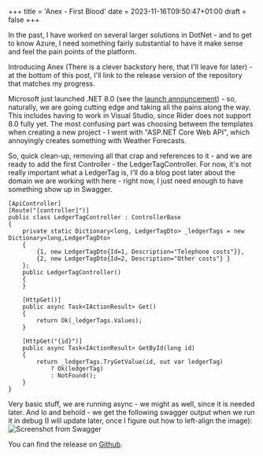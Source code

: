 +++
title = 'Anex - First Blood'
date = 2023-11-16T09:50:47+01:00
draft = false
+++

In the past, I have worked on several larger solutions in DotNet - and to get to know Azure, I need something fairly substantial to have it make sense and feel the pain points of the platform.

Introducing Anex (There is a clever backstory here, that I'll leave for later) - at the bottom of this post, I'll link to the release version of the repository that matches my progress.

Microsoft just launched .NET 8.0 (see the [launch announcement](https://devblogs.microsoft.com/dotnet/announcing-dotnet-8/)) - so, naturally, we are going cutting edge and taking all the pains along the way. This includes having to work in Visual Studio, since Rider does not support 8.0 fully yet. The most confusing part was choosing between the templates when creating a new project - I went with "ASP.NET Core Web API", which annoyingly creates something with Weather Forecasts.

So, quick clean-up, removing all that crap and references to it - and we are ready to add the first Controller - the LedgerTagController. For now, it's not really important what a LedgerTag is, I'll do a blog post later about the domain we are working with here - right now, I just need enough to have something show up in Swagger.

    [ApiController]
    [Route("[controller]")]
    public class LedgerTagController : ControllerBase
    {
        private static Dictionary<long, LedgerTagDto> _ledgerTags = new Dictionary<long,LedgerTagDto>
        {
            {1, new LedgerTagDto{Id=1, Description="Telephone costs"}},
            {2, new LedgerTagDto{Id=2, Description="Other costs"} }
        };
        public LedgerTagController()
        {
        }

        [HttpGet()]
        public async Task<IActionResult> Get()
        {
            return Ok(_ledgerTags.Values);
        }

        [HttpGet("{id}")]
        public async Task<IActionResult> GetById(long id)
        {
            return _ledgerTags.TryGetValue(id, out var ledgerTag) 
                ? Ok(ledgerTag) 
                : NotFound();
        }
    }

Very basic stuff, we are running async - we might as well, since it is needed later. And lo and behold - we get the following swagger output when we run it in debug (I will update later, once I figure out how to left-align the image): 
![Screenshot from Swagger](/images/2023/Swagger-screenshot.png)

You can find the release on [Github](https://github.com/goblinhero/Anex/releases/tag/v1).